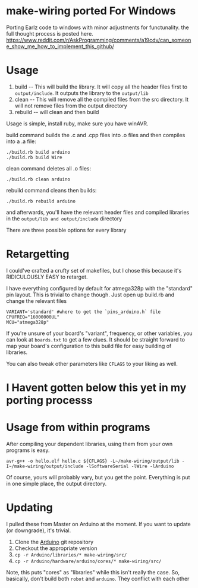 make-wiring ported For Windows
===========
Porting Earlz code to windows with minor adjustments for functunality.
the full thought process is posted here.
https://www.reddit.com/r/AskProgramming/comments/a19cdv/can_someone_show_me_how_to_implement_this_github/

# Usage

1. build -- This will build the library. It will copy all the header files first to `output/include`. It outputs the library to the `output/lib`
2. clean -- This will remove all the compiled files from the src directory. It will not remove files from the output directory
3. rebuild -- will clean and then build

Usage is simple, install ruby, make sure you have winAVR.

build command builds the .c and .cpp files into .o files and then compiles into a .a file:

    ./build.rb build arduino
    ./build.rb build Wire
  
   clean command deletes all .o files:
   
    ./build.rb clean arduino
    
   rebuild command cleans then builds:
   
    ./build.rb rebuild arduino
    
and afterwards, you'll have the relevant header files and compiled libraries in the `output/lib and output/include` directory

There are three possible options for every library



# Retargetting

I could've crafted a crufty set of makefiles, but I chose this because it's RIDICULOUSLY EASY to retarget. 

I have everything configured by default for atmega328p with the "standard" pin layout. This is trivial to change though. 
Just open up build.rb and change the relevant files

    VARIANT='standard' #where to get the `pins_arduino.h` file
    CPUFREQ="16000000UL"
    MCU="atmega328p"

If you're unsure of your board's "variant", frequency, or other variables, you can look at `boards.txt` to get a few clues.
It should be straight forward to map your board's configuration to this build file for easy building of libraries.

You can also tweak other parameters like `CFLAGS` to your liking as well.





# I Havent gotten below this yet in my porting processs



# Usage from within programs

After compiling your dependent libraries, using them from your own programs is easy.

    avr-g++ -o hello.elf hello.c ${CFLAGS} -L~/make-wiring/output/lib -I~/make-wiring/output/include -lSoftwareSerial -lWire -lArduino

Of course, yours will probably vary, but you get the point. Everything is put in one simple place, the output directory.

# Updating

I pulled these from Master on Arduino at the moment. If you want to update (or downgrade), it's trivial.

1. Clone the [Arduino](https://github.com/arduino/Arduino) git repository
2. Checkout the appropriate version
3. `cp -r Arduino/libraries/* make-wiring/src/`
4. `cp -r Arduino/hardware/arduino/cores/* make-wiring/src/`

Note, this puts "cores" as "libraries" while this isn't really the case. So, basically, don't build both `robot` and `arduino`. 
They conflict with each other
